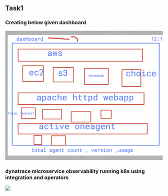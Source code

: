 ## Task1 

### Creating below given dashboard 

<img src="b1.png">

### dynatrace microservice observability running k8s using integration and operators
<img src="b2.png">

